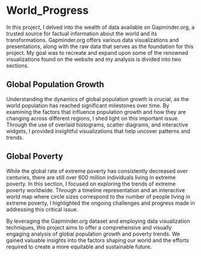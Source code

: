 # World_Progress
In this project, I delved into the wealth of data available on Gapminder.org, a trusted source for factual information about the world and its transformations. Gapminder.org offers various data visualizations and presentations, along with the raw data that serves as the foundation for this project. My goal was to recreate and expand upon some of the renowned visualizations found on the website and my analysis is divided into two sections.

## Global Population Growth
Understanding the dynamics of global population growth is crucial, as the world population has reached significant milestones over time. By examining the factors that influence population growth and how they are changing across different regions, I shed light on this important issue. Through the use of overlaid histograms, scatter diagrams, and interactive widgets, I provided insightful visualizations that help uncover patterns and trends.

## Global Poverty
While the global rate of extreme poverty has consistently decreased over centuries, there are still over 600 million individuals living in extreme poverty. In this section, I focused on exploring the trends of extreme poverty worldwide. Through a timeline representation and an interactive world map where circle sizes correspond to the number of people living in extreme poverty, I highlighted the ongoing challenges and progress made in addressing this critical issue.

By leveraging the Gapminder.org dataset and employing data visualization techniques, this project aims to offer a comprehensive and visually engaging analysis of global population growth and poverty trends. We gained valuable insights into the factors shaping our world and the efforts required to create a more equitable and sustainable future.
